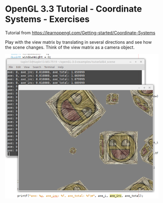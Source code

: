 # OpenGL 3.3 Tutorial - Coordinate Systems - Exercises

Tutorial from https://learnopengl.com/Getting-started/Coordinate-Systems

Play with the view matrix by translating in several directions and see how the scene changes. Think of the view matrix as a camera object.

![alt text](https://github.com/tapin13/openGL-3-3-examples/blob/master/tutorial64_scene/Screenshot.png)

